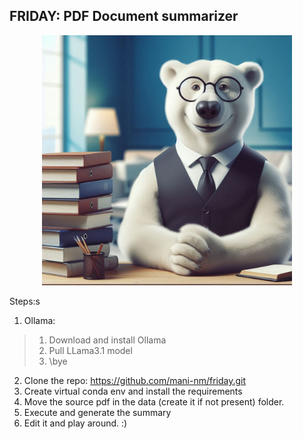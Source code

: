 ## FRIDAY: PDF Document summarizer
<p align="center">
    <img src="images/friday_bear.jpeg" alt="Friday AI" width="400">
</p>

Steps:s
1. Ollama:
>1) Download and install Ollama
>2) Pull LLama3.1 model 
>3) \bye
2. Clone the repo: https://github.com/mani-nm/friday.git
3. Create virtual conda env and install the requirements
4. Move the source pdf in the data (create it if not present) folder.
5. Execute and generate the summary
6. Edit it and play around. :)
